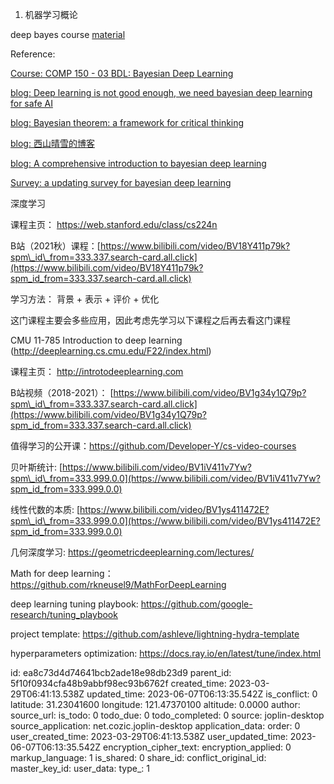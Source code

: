 1. 机器学习概论

deep bayes course [material](https://github.com/bayesgroup/deepbayes-2019)


Reference:

[Course: COMP 150 - 03 BDL: Bayesian Deep Learning](https://www.cs.tufts.edu/comp/150BDL/2019f/)

[blog: Deep learning is not good enough, we need bayesian deep learning for safe AI](https://alexgkendall.com/computer_vision/bayesian_deep_learning_for_safe_ai/)

[blog: Bayesian theorem: a framework for critical thinking](https://neilkakkar.com/Bayes-Theorem-Framework-for-Critical-Thinking.html)

[blog: 西山晴雪的博客](https://xishansnow.github.io/)

[blog: A comprehensive introduction to bayesian deep learning](https://jorisbaan.nl/2021/03/02/introduction-to-bayesian-deep-learning.html)

[Survey: a updating survey for bayesian deep learning](https://github.com/js05212/BayesianDeepLearning-Survey/blob/master/README.md)

深度学习

课程主页： https://web.stanford.edu/class/cs224n

B站（2021秋）课程：[https://www.bilibili.com/video/BV18Y411p79k?spm\_id\_from=333.337.search-card.all.click](https://www.bilibili.com/video/BV18Y411p79k?spm_id_from=333.337.search-card.all.click)

学习方法： 背景 \+ 表示 \+ 评价 \+ 优化

这门课程主要会多些应用，因此考虑先学习以下课程之后再去看这门课程

CMU 11-785 Introduction to deep learning (http://deeplearning.cs.cmu.edu/F22/index.html)

课程主页： http://introtodeeplearning.com

B站视频（2018-2021）： [https://www.bilibili.com/video/BV1g34y1Q79p?spm\_id\_from=333.337.search-card.all.click](https://www.bilibili.com/video/BV1g34y1Q79p?spm_id_from=333.337.search-card.all.click)

值得学习的公开课：https://github.com/Developer-Y/cs-video-courses

贝叶斯统计: [https://www.bilibili.com/video/BV1iV411v7Yw?spm\_id\_from=333.999.0.0](https://www.bilibili.com/video/BV1iV411v7Yw?spm_id_from=333.999.0.0)

线性代数的本质: [https://www.bilibili.com/video/BV1ys411472E?spm\_id\_from=333.999.0.0](https://www.bilibili.com/video/BV1ys411472E?spm_id_from=333.999.0.0)

几何深度学习: https://geometricdeeplearning.com/lectures/

Math for deep learning：https://github.com/rkneusel9/MathForDeepLearning

deep learning tuning playbook: https://github.com/google-research/tuning_playbook

project template: https://github.com/ashleve/lightning-hydra-template

hyperparameters optimization: https://docs.ray.io/en/latest/tune/index.html

id: ea8c73d4d74641bcb2ade18e98db23d9
parent_id: 5f10f0934cfa48b9abbf98ec93b6762f
created_time: 2023-03-29T06:41:13.538Z
updated_time: 2023-06-07T06:13:35.542Z
is_conflict: 0
latitude: 31.23041600
longitude: 121.47370100
altitude: 0.0000
author: 
source_url: 
is_todo: 0
todo_due: 0
todo_completed: 0
source: joplin-desktop
source_application: net.cozic.joplin-desktop
application_data: 
order: 0
user_created_time: 2023-03-29T06:41:13.538Z
user_updated_time: 2023-06-07T06:13:35.542Z
encryption_cipher_text: 
encryption_applied: 0
markup_language: 1
is_shared: 0
share_id: 
conflict_original_id: 
master_key_id: 
user_data: 
type_: 1
